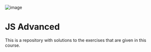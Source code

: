 ![image](https://github.com/viktorpetrov1997/JS-Advanced/assets/126717931/b098ecc3-b258-4ecc-a573-9edd0e30164b)

# JS Advanced
This is a repository with solutions to the exercises that are given in this course.
